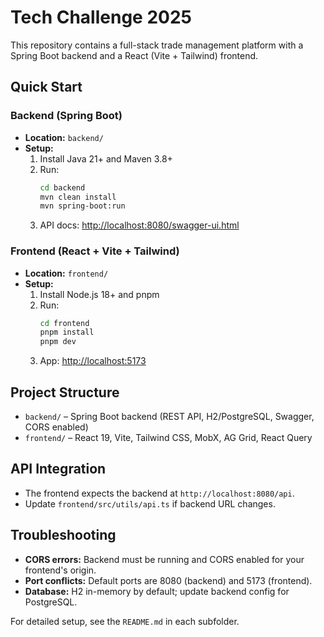 # Tech Challenge 2025

This repository contains a full-stack trade management platform with a Spring Boot backend and a React (Vite + Tailwind) frontend.

## Quick Start

### Backend (Spring Boot)
- **Location:** `backend/`
- **Setup:**
  1. Install Java 21+ and Maven 3.8+
  2. Run:
     ```sh
     cd backend
     mvn clean install
     mvn spring-boot:run
     ```
  3. API docs: [http://localhost:8080/swagger-ui.html](http://localhost:8080/swagger-ui.html)

### Frontend (React + Vite + Tailwind)
- **Location:** `frontend/`
- **Setup:**
  1. Install Node.js 18+ and pnpm
  2. Run:
     ```sh
     cd frontend
     pnpm install
     pnpm dev
     ```
  3. App: [http://localhost:5173](http://localhost:5173)

## Project Structure
- `backend/` – Spring Boot backend (REST API, H2/PostgreSQL, Swagger, CORS enabled)
- `frontend/` – React 19, Vite, Tailwind CSS, MobX, AG Grid, React Query

## API Integration
- The frontend expects the backend at `http://localhost:8080/api`.
- Update `frontend/src/utils/api.ts` if backend URL changes.

## Troubleshooting
- **CORS errors:** Backend must be running and CORS enabled for your frontend's origin.
- **Port conflicts:** Default ports are 8080 (backend) and 5173 (frontend).
- **Database:** H2 in-memory by default; update backend config for PostgreSQL.

For detailed setup, see the `README.md` in each subfolder.

